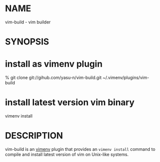 # NAME

vim-build - vim builder

# SYNOPSIS

  # install as vimenv plugin
  % git clone git://gihub.com/yasu-n/vim-build.git ~/.vimenv/plugins/vim-build

  # install latest version vim binary
  vimenv install

# DESCRIPTION

  vim-build is an [vimenv](https://github.com/raa0121/vimenv) plugin that
  provides an `vimenv install` command to compile and install latest version
  of vim on Unix-like systems.
